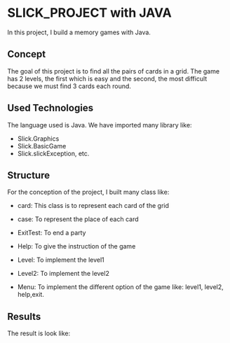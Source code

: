 # SLICK_PROJECT with JAVA
In this project, I build a memory games with Java.

## Concept
The goal of this project is to find all the pairs of cards in a grid. The game has 2 levels, the first which is easy and the second, the most difficult because we must find 3 cards each round.

## Used Technologies
The language used is Java. We have imported many library like:
* Slick.Graphics
* Slick.BasicGame
* Slick.slickException, etc.

## Structure
For the conception of the project, I built many class like: 
* card: This class is to represent each card of the grid
* case: To represent the place of each card
* ExitTest: To end a party
* Help: To give the instruction of the game
* Level: To implement the level1  


* Level2: To implement the level2


* Menu: To implement the different option of the game like: level1, level2, help,exit.



## Results
The result is look like:
